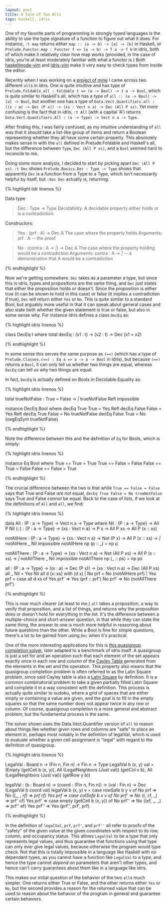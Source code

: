 ```yaml
---
layout: post
title: A Tale of Two Alls
tags: haskell, idris
---
```


One of my favorite parts of programming in strongly typed languages is the
 ability to use the type signature of a function to figure out what it does.
 For instance, `:t map` returns either `map :: (a -> b) -> [a] -> [b]` in
 Haskell, or `Prelude.Functor.map : Functor f => (a -> b) -> f a -> f b` in
 idris, both of which make it relatively clear how map works (provided, in the
 case of idris, you're at least moderately familiar with what a functor is.)
 Both [haskellmode-vim](http://projects.haskell.org/haskellmode-vim/) and
 [idris-vim](https://github.com/idris-hackers/idris-vim) make it very easy to
 check types from inside the editor.

Recently when I was working on a [project of
mine](http://writes.co.de/2014/09/29/proving_time_constancy_of_equality/) I
 came across two different `all`s in idris.  One is quite intuitive and has
 type of `Prelude.Foldable.all : Foldable t => (a -> Bool) -> t a -> Bool`,
 which is quite similar to Haskell's all, which has a type of `all :: (a ->
 Bool) -> [a] -> Bool`, but another one has a type of
 `Data.Vect.Quantifiers.all : ((x : a) -> Dec (P x)) -> (xs : Vect n a) -> Dec
 (All P xs)`.  Yet more confusing is the fact that in idris, `:t All` (with a
 capital 'A') returns `Data.Vect.Quantifiers.All : (a -> Type) -> Vect n a ->
 Type`.

After finding this, I was fairly confused, as my intuitive understanding of
 `all` was that it should take a list-like group of items and return a Boolean
 representing whether they all have some certain property.  This absolutely
 makes sense in with the `all` defined in Prelude.Foldable and Haskell's all,
 but the difference between `Type`, `Dec (All P xs)`, and a `Bool` seemed hard
 to reconcile to me.

Doing some more analysis, I decided to start by picking apart `Dec (All P xs)`.
  `:t Dec` shows `Prelude.Basics.Dec : Type -> Type` shows that apparently
 `Dec` is a function from a Type to a Type, which isn't necessarily helpful by
 itself, but `:doc Dec` actually is, returning:

{% highlight lidr linenos %}

Data type
> Dec : Type -> Type
    Decidability. A decidable property either holds or is a
    contradiction.

Constructors:
> Yes : (prf : A) -> Dec A
        The case where the property holds
        Arguments:
> prf : A  -- the proof

> No : (contra : A -> _|_) -> Dec A
        The case where the property holding would be a contradiction
        Arguments:
> contra : A -> _|_  -- a demonstration that A would be a contradiction

{% endhighlight %}

Now we're getting somewhere.  `Dec` takes as a parameter a type, but since this
 is idris, types and propositions are the same thing, and `Dec` just states
 that either the proposition holds or doesn't.  Since the proposition is either
 true (it can be shown to hold in this case) or false (it implies a
 contradiction if true), `Dec` will return either `Yes` or `No`.  This is quite
 similar to a standard Bool, but arguably more useful in that it can speak
 about general cases and also state both whether the given statement is true or
 false, but also in some sense why.  For instance idris defines a class `DecEq`
 as:

{% highlight idris linenos %}

class DecEq t where
  total decEq : (x1 : t) -> (x2 : t) -> Dec (x1 = x2)

{% endhighlight %}

In some sense this serves the same purpose as `(==)` (which has a type of
 `Prelude.Classes.(==) : Eq a => a -> a -> Bool` in idris), but because `(==)`
 returns a `Bool`, it can only tell us whether two things are equal, whereas
 `DecEq` can tell us *why* two things are equal.

In fact, `DecEq` is actually defined on Bools in Decidable.Equality as:

{% highlight idris linenos %}

total trueNotFalse : True = False -> _|_
trueNotFalse Refl impossible

instance DecEq Bool where
  decEq True True = Yes Refl
  decEq False False = Yes Refl
  decEq True False = No trueNotFalse
  decEq False True = No (negEqSym trueNotFalse)

{% endhighlight %}

Note the difference between this and the definition of `Eq` for Bools, which is
 simply:

{% highlight idris linenos %}

instance Eq Bool where
  True == True = True
  True == False = False
  False == True = False
  False == False = True

{% endhighlight %}

The crucial difference between the two is that while `True == False = False`
 says that True and False *are not* equal, `decEq True False = No trueNotFalse`
 says True and False *cannot* be equal.  Back to the case of lists, if we look
 at the definitions of `All` and `all`, we find:

{% highlight idris linenos %}


data All : (P : a -> Type) -> Vect n a -> Type where
  Nil : {P : a -> Type} -> All P Nil
  (::) : {P : a -> Type} -> {xs : Vect n a} -> P x -> All P xs -> All P (x :: xs)

notAllHere : {P : a -> Type} -> {xs : Vect n a} -> Not (P x) -> All P (x :: xs) -> _|_
notAllHere _ Nil impossible
notAllHere np (p :: _) = np p

notAllThere : {P : a -> Type} -> {xs : Vect n a} -> Not (All P xs) -> All P (x :: xs) -> _|_
notAllThere _ Nil impossible
notAllThere np (_ :: ps) = np ps

all : {P : a -> Type} -> ((x : a) -> Dec (P x)) -> (xs : Vect n a) -> Dec (All P xs)
all _ Nil = Yes Nil
all d (x::xs) with (d x)
  | No prf = No (notAllHere prf)
  | Yes prf =
  case all d xs of
    Yes prf' => Yes (prf :: prf')
    No prf' => No (notAllThere prf')

{% endhighlight %}

This is now much clearer (at least to me.) `all` takes a proposition, a way to
 verify that proposition, and a list of things, and returns why the proposition
 does or doesn't hold for everything in the list.  It's the difference between
 a multiple-choice and short-answer question, in that while they can state the
 same thing, the answer to one is much more helpful in reasoning about future
 questions than the other.  While a Bool is fine for simple questions, there's
 a lot to be gained from using `Dec` when it's practical.

One of the more interesting applications for this is [this quasigroup
 completion solver](https://github.com/Ralith/quasigroup-completion), later
 adapted to a benchmark of idris itself.  A quasigroup is just a set for and an
 operation such that each element of the set appears exactly once in each row
 and column of the [Cayley Table](https://en.wikipedia.org/wiki/Cayley_table)
 generated from the elements in the set and the operation.  This property also
 means that the quasigroup completion problem is often referred to as the Latin
 Square problem, since said Cayley table is also a [Latin
 Square](https://en.wikipedia.org/wiki/Latin_square) by definition.  It is a
 common combinatorial problem to take a given partially filled Latin Square and
 complete it in a way consistent with the definition.  This process is actually
 quite similar to sudoku, where a grid of spaces that are either empty or
 containing a value are given, and the goal is to fill in the empty squares so
 that the same number does not appear twice in any row or column.  Of course,
 quasigroup completion is a more general and abstract problem, but the
 fundamental process is the same.

The solver shown uses the Data.Vect.Quantifier version of `all` to reason about
 things like whether given rows and columns are "safe" to place an element in,
 perhaps most notably in the definition of legalVal, which is used to evaluate
 whether a given cell assignment is "legal" with regard to the definition of
 quasigroup.

{% highlight idris linenos %}

LegalVal : Board n -> (Fin n, Fin n) -> Fin n -> Type
LegalVal b (x, y) val = (Empty (getCell b (x, y)), All (LegalNeighbors (Just val)) (getCol x b), All (LegalNeighbors (Just val)) (getRow y b))

legalVal : (b : Board n) -> (coord : (Fin n, Fin n)) -> (val : Fin n) -> Dec (LegalVal b coord val)
legalVal b (x, y) v =
case rowSafe b y v of
  No prf => No (\(_, _, rf) => prf rf)
  Yes prf =>
  case colSafe b x v of
    No prf' => No (\(_, cf, _) => prf' cf)
    Yes prf' =>
    case empty (getCell b (x, y)) of
      No prf'' => No (\(ef, _, _) => prf'' ef)
      Yes prf'' => Yes (prf'', prf', prf)

{% endhighlight %}

In the definition of `legalVal`, `prf`, `prf'`, and `prf''` all refer to proofs
 of the "safety" of the given value at the given coordinates with respect to
 its row, column, and occupancy status.  This allows `LegalVal` to be a type
 that only represents legal values, and thus guarantee that functions using
 that type can only ever give legal values, because otherwise the program would
 type check.  Not that this is totally impossible in a language like Haskell
 with no dependant types, as you cannot have a function like `LegalVal` to a
 type, and hence the type cannot *depend* on parameters that aren't other
 types, and hence can't carry guarantees about them like in a language like
 idris.

This makes our initial question of the behavior of the two `all`s much simpler.
  One returns either True or False, and the other returns either `Yes` or `No`,
 but the second provides a reason for the returned value that can be used to
 reason about the behavior of the program in general and guarantee certain
 behaviors.
